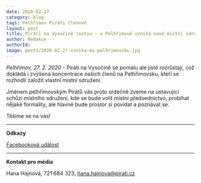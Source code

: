 ```yaml
---
date: 2020-02-27
category: blog
tags: Pelhřimov Piráti členové
layout: post
title: Piráti na Vysočině rostou - v Pelhřimově vzniká nové místní sdružení 
author: Redakce
authorId:  
image: posts/2020-02-27-vznika-ms-pelhrimovsko.jpg
---
```


*Pelhřimov, 27. 2. 2020* - Piráti na Vysočině se pomalu ale jistě rozrůstají, což dokládá i zvýšená koncentrace našich členů na Pelhřimovsku, kteří se rozhodli založit vlastní místní sdružení.

Jménem pelhřimovským Pirátů vás proto srdečně zveme na ustavující schůzi místního sdružení, kde se bude volit místní předsednictvo, probíhat nějaké formality, ale hlavně bude prostor si povídat a poznávat se.

Těšíme se na vás!

---

**Odkazy**

[Facebooková událost](https://www.facebook.com/events/176422923779714/)

---

**Kontakt pro média**

Hana Hajnová, 721 684 323, <hana.hajnova@pirati.cz>
